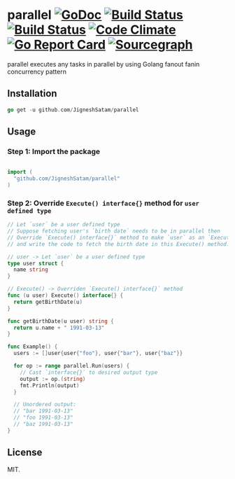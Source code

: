# parallel [![GoDoc](https://godoc.org/github.com/JigneshSatam/parallel?status.svg)](https://godoc.org/github.com/JigneshSatam/parallel) [![Build Status](https://travis-ci.org/JigneshSatam/parallel.svg?branch=master)](https://travis-ci.org/JigneshSatam/parallel) [![Build Status](https://semaphoreci.com/api/v1/JigneshSatam/parallel/branches/master/badge.svg)](https://semaphoreci.com/JigneshSatam/parallel) [![Code Climate](https://codeclimate.com/github/JigneshSatam/parallel/badges/gpa.svg)](https://codeclimate.com/github/JigneshSatam/parallel) [![Go Report Card](https://goreportcard.com/badge/github.com/JigneshSatam/parallel)](https://goreportcard.com/report/github.com/JigneshSatam/parallel) [![Sourcegraph](https://sourcegraph.com/github.com/JigneshSatam/parallel/-/badge.svg)](https://sourcegraph.com/github.com/JigneshSatam/parallel?badge)

parallel executes any tasks in parallel by using Golang fanout fanin concurrency pattern

## Installation

```go
go get -u github.com/JigneshSatam/parallel
```

## Usage

### Step 1: Import the package
```go

import (
  "github.com/JigneshSatam/parallel"
)
```

### Step 2: Override  `Execute() interface{}` method for `user defined type`
```go
// Let `user` be a user defined type
// Suppose fetching user's `birth date` needs to be in parallel then
// Override `Execute() interface{}` method to make `user` as an `Executor`
// and write the code to fetch the birth date in this Execute() method.

// user -> Let `user` be a user defined type
type user struct {
  name string
}

// Execute() -> Overriden `Execute() interface{}` method
func (u user) Execute() interface{} {
  return getBirthDate(u)
}

func getBirthDate(u user) string {
  return u.name + " 1991-03-13"
}

func Example() {
  users := []user{user{"foo"}, user{"bar"}, user{"baz"}}

  for op := range parallel.Run(users) {
    // Cast `interface{}` to desired output type
    output := op.(string)
    fmt.Println(output)
  }

  // Unordered output:
  // "bar 1991-03-13"
  // "foo 1991-03-13"
  // "baz 1991-03-13"
}
```

## License

MIT.
